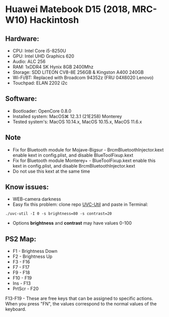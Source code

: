 # Huawei Matebook D15 (2018, MRC-W10) Hackintosh
## Hardware:
- CPU: Intel Core i5-8250U
- GPU: Intel UHD Graphics 620
- Audio: ALC 256
- RAM: 1xDDR4 SK Hynix 8GB 2400Mhz
- Storage: SDD LITEON CV8-8E 256GB & Kingston A400 240GB
- Wi-Fi/BT: Replaced with Broadcom 94352z (FRU 04X6020 Lenovo)
- Touchpad: ELAN 2202 i2c

## Software:
- Bootloader: OpenCore 0.8.0
- Installed system: MacOS⌘ 12.3.1 (21E258) Monterey
- Tested system's: MacOS 10.14.x, MacOS 10.15.x, MacOS 11.6.x

## Note
- Fix for Bluetooth module for Mojave-Bigsur - BrcmBluetoothInjector.kext enable kext in config.plist, and disable BlueToolFixup.kext
- Fix for Bluetooth module Monterey+ - BlueToolFixup.kext enable this kext in config.plist, and disable BrcmBluetoothInjector.kext
- Do not use this kext at the same time

## Know issues:
- WEB-camera darkness
- Easy fix this problem: clone repo [UVC-Util](https://github.com/jtfrey/uvc-util) and paste in Terminal:
~~~~
./uvc-util -I 0 -s brightness=80 -s contrast=20
~~~~
- Options **brightness** and **contrast** may have values 0-100 
## PS2 Map:
- F1 - Brightness Down
- F2 - Brightness Up
- F3 - F16
- F7 - F17
- F9 - F18
- F10 - F19
- Ins - F13
- PrtScr - F20

F13-F19 - These are free keys that can be assigned to specific actions.
When you press "FN", the values correspond to the normal values of the keyboard.
